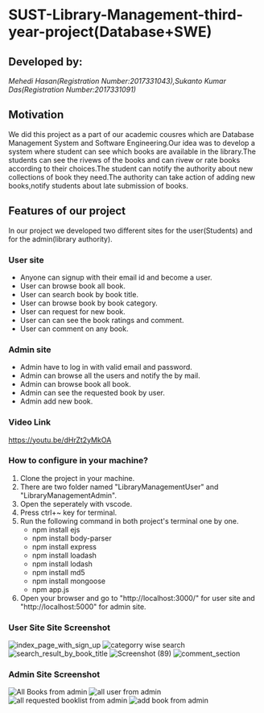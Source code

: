 # SUST-Library-Management-third-year-project(Database+SWE)
## Developed by:
*Mehedi Hasan(Registration Number:2017331043),Sukanto Kumar Das(Registration Number:2017331091)*
## Motivation
We did this project as a part of our academic cousres which are Database Management System and Software Engineering.Our idea was to develop a system where student can see which books are available in the library.The students can see the rivews of the books and can rivew or rate books according to their choices.The student can notify the authority about new collections of book they need.The authority can take action of adding new books,notify students about late submission of books.
## Features of our project
In our project we developed two different sites for the user(Students) and for the admin(library authority).
### User site
 - Anyone can signup with their email id and become a user.
 - User can browse book all book.
 - User can search book by book title.
 - User can browse book by book category.
 - User can request for new book.
 - User can can see the book ratings and comment.
 - User can comment on any book.
### Admin site
 - Admin have to log in with valid email and password.
 - Admin can browse all the users and notify the by mail.
 - Admin can browse book all book.
 - Admin can see the requested book by user.
 - Admin add new book.
### Video Link
https://youtu.be/dHrZt2yMkOA
### How to configure in your machine?
1. Clone the project in your machine.
2. There are two folder named "LibraryManagementUser" and "LibraryManagementAdmin".
3. Open the seperately with vscode.
4. Press ctrl+~ key for terminal.
5. Run the following command in both project's terminal one by one.
   - npm install ejs
   - npm install body-parser
   - npm install express
   - npm install loadash
   - npm install lodash
   - npm install md5
   - npm install mongoose
   - npm app.js
6. Open your browser and go to "http://localhost:3000/" for user site and "http://localhost:5000" for admin site.
### User Site Site Screenshot
![index_page_with_sign_up](https://user-images.githubusercontent.com/50594937/145994759-847b1665-7ab6-40b4-acaa-868d731c0859.png)
![categorry wise search](https://user-images.githubusercontent.com/50594937/145994974-6aec0510-2882-4089-a142-cc9fe05d743d.png)
![search_result_by_book_title](https://user-images.githubusercontent.com/50594937/145994997-d75d2ca8-c649-4200-b425-b8203a8c8fb7.png)
![Screenshot (89)](https://user-images.githubusercontent.com/50594937/145995034-b818cf0b-090a-4a0b-bba5-f49a9dd969e5.png)
![comment_section](https://user-images.githubusercontent.com/50594937/145995057-52c29898-a04a-4976-b348-569f1ddf5b74.png)

### Admin Site Screenshot
![All Books from admin](https://user-images.githubusercontent.com/50594937/145993400-c97f0b1d-b0a2-4a6a-aaeb-41f03e98ddee.png)
![all user from admin](https://user-images.githubusercontent.com/50594937/145993429-fca2b8a4-f1fc-4173-84dd-8fe661bec680.png)
![all requested booklist from admin](https://user-images.githubusercontent.com/50594937/145993451-4fce31b7-2043-49e0-b3bd-a77701f47b7f.png)
![add book from admin](https://user-images.githubusercontent.com/50594937/145993464-f4b1d671-dc7e-48c3-bfc6-13cc93cca1b5.png)
